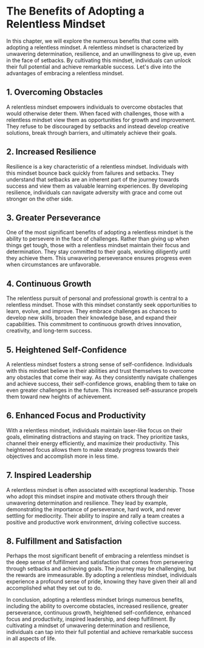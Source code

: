 The Benefits of Adopting a Relentless Mindset
========================================================

In this chapter, we will explore the numerous benefits that come with adopting a relentless mindset. A relentless mindset is characterized by unwavering determination, resilience, and an unwillingness to give up, even in the face of setbacks. By cultivating this mindset, individuals can unlock their full potential and achieve remarkable success. Let's dive into the advantages of embracing a relentless mindset.

**1. Overcoming Obstacles**
---------------------------

A relentless mindset empowers individuals to overcome obstacles that would otherwise deter them. When faced with challenges, those with a relentless mindset view them as opportunities for growth and improvement. They refuse to be discouraged by setbacks and instead develop creative solutions, break through barriers, and ultimately achieve their goals.

**2. Increased Resilience**
---------------------------

Resilience is a key characteristic of a relentless mindset. Individuals with this mindset bounce back quickly from failures and setbacks. They understand that setbacks are an inherent part of the journey towards success and view them as valuable learning experiences. By developing resilience, individuals can navigate adversity with grace and come out stronger on the other side.

**3. Greater Perseverance**
---------------------------

One of the most significant benefits of adopting a relentless mindset is the ability to persevere in the face of challenges. Rather than giving up when things get tough, those with a relentless mindset maintain their focus and determination. They stay committed to their goals, working diligently until they achieve them. This unwavering perseverance ensures progress even when circumstances are unfavorable.

**4. Continuous Growth**
------------------------

The relentless pursuit of personal and professional growth is central to a relentless mindset. Those with this mindset constantly seek opportunities to learn, evolve, and improve. They embrace challenges as chances to develop new skills, broaden their knowledge base, and expand their capabilities. This commitment to continuous growth drives innovation, creativity, and long-term success.

**5. Heightened Self-Confidence**
---------------------------------

A relentless mindset fosters a strong sense of self-confidence. Individuals with this mindset believe in their abilities and trust themselves to overcome any obstacles that come their way. As they consistently navigate challenges and achieve success, their self-confidence grows, enabling them to take on even greater challenges in the future. This increased self-assurance propels them toward new heights of achievement.

**6. Enhanced Focus and Productivity**
--------------------------------------

With a relentless mindset, individuals maintain laser-like focus on their goals, eliminating distractions and staying on track. They prioritize tasks, channel their energy efficiently, and maximize their productivity. This heightened focus allows them to make steady progress towards their objectives and accomplish more in less time.

**7. Inspired Leadership**
--------------------------

A relentless mindset is often associated with exceptional leadership. Those who adopt this mindset inspire and motivate others through their unwavering determination and resilience. They lead by example, demonstrating the importance of perseverance, hard work, and never settling for mediocrity. Their ability to inspire and rally a team creates a positive and productive work environment, driving collective success.

**8. Fulfillment and Satisfaction**
-----------------------------------

Perhaps the most significant benefit of embracing a relentless mindset is the deep sense of fulfillment and satisfaction that comes from persevering through setbacks and achieving goals. The journey may be challenging, but the rewards are immeasurable. By adopting a relentless mindset, individuals experience a profound sense of pride, knowing they have given their all and accomplished what they set out to do.

In conclusion, adopting a relentless mindset brings numerous benefits, including the ability to overcome obstacles, increased resilience, greater perseverance, continuous growth, heightened self-confidence, enhanced focus and productivity, inspired leadership, and deep fulfillment. By cultivating a mindset of unwavering determination and resilience, individuals can tap into their full potential and achieve remarkable success in all aspects of life.
